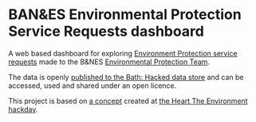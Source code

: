 # BAN&ES Environmental Protection Service Requests dashboard

A web based dashboard for exploring [Environment Protection service requests](http://www.bathnes.gov.uk/services/environment/pollution) made to the B&NES [Environmental Protection Team](http://www.bathnes.gov.uk/services/environment/pollution#protection).

The data is openly [published to the Bath: Hacked data store](https://data.bathhacked.org/dataset/BANES-Environmental-Protection-Service-Requests/nrff-vhud) and can be accessed, used and shared under an open licence.

This project is based on [a concept](http://hacked.figroll.it/) created at [the Heart The Environment hackday](http://www.bathhacked.org/bath-hacked-loves-the-environment/we-love-the-environment/).
